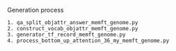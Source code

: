 Generation process

    1. qa_split_objattr_answer_memft_genome.py
    2. construct_vocab_objattr_memft_genome.py
    3. generator_tf_record_memft_genome.py
    4. process_bottom_up_attention_36_my_memft_genome.py
